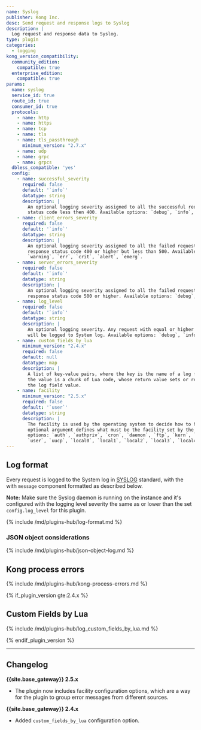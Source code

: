 ```yaml
---
name: Syslog
publisher: Kong Inc.
desc: Send request and response logs to Syslog
description: |
  Log request and response data to Syslog.
type: plugin
categories:
  - logging
kong_version_compatibility:
  community_edition:
    compatible: true
  enterprise_edition:
    compatible: true
params:
  name: syslog
  service_id: true
  route_id: true
  consumer_id: true
  protocols:
    - name: http
    - name: https
    - name: tcp
    - name: tls
    - name: tls_passthrough
      minimum_version: "2.7.x"
    - name: udp
    - name: grpc
    - name: grpcs
  dbless_compatible: 'yes'
  config:
    - name: successful_severity
      required: false
      default: '`info`'
      datatype: string
      description: |
        An optional logging severity assigned to all the successful requests with a response
        status code less then 400. Available options: `debug`, `info`, `notice`, `warning`, `err`, `crit`, `alert`, `emerg`.
    - name: client_errors_severity
      required: false
      default: '`info`'
      datatype: string
      description: |
        An optional logging severity assigned to all the failed requests with a
        response status code 400 or higher but less than 500. Available options: `debug`, `info`, `notice`,
        `warning`, `err`, `crit`, `alert`, `emerg`.
    - name: server_errors_severity
      required: false
      default: '`info`'
      datatype: string
      description: |
        An optional logging severity assigned to all the failed requests with a
        response status code 500 or higher. Available options: `debug`, `info`, `notice`, `warning`, `err`, `crit`, `alert`, `emerg`.
    - name: log_level
      required: false
      default: '`info`'
      datatype: string
      description: |
        An optional logging severity. Any request with equal or higher severity
        will be logged to System log. Available options: `debug`, `info`, `notice`, `warning`, `err`, `crit`, `alert`, `emerg`.
    - name: custom_fields_by_lua
      minimum_version: "2.4.x"
      required: false
      default: null
      datatype: map
      description: |
        A list of key-value pairs, where the key is the name of a log field and
        the value is a chunk of Lua code, whose return value sets or replaces
        the log field value.
    - name: facility
      minimum_version: "2.5.x"
      required: false
      default: '`user`'
      datatype: string
      description: |
        The facility is used by the operating system to decide how to handle each log message. This
        optional argument defines what must be the facility set by the plugin when logging. Available
        options: `auth`, `authpriv`, `cron`, `daemon`, `ftp`, `kern`, `lpr`, `mail`, `news`, `syslog`,
        `user`, `uucp`, `local0`, `local1`, `local2`, `local3`, `local4`, `local5`, `local6`, `local7`.
---
```


## Log format

Every request is logged to the System log in [SYSLOG](https://en.wikipedia.org/wiki/Syslog) standard, with the
with `message` component formatted as described below.

**Note:** Make sure the Syslog daemon is running on the instance and it's configured with the
logging level severity the same as or lower than the set `config.log_level` for this plugin.

{% include /md/plugins-hub/log-format.md %}

### JSON object considerations

{% include /md/plugins-hub/json-object-log.md %}

## Kong process errors

{% include /md/plugins-hub/kong-process-errors.md %}

{% if_plugin_version gte:2.4.x %}

## Custom Fields by Lua

{% include /md/plugins-hub/log_custom_fields_by_lua.md %}

{% endif_plugin_version %}

---
## Changelog

**{{site.base_gateway}} 2.5.x**
* The plugin now includes facility configuration options, which are a way for the plugin to group error messages from different sources.

**{{site.base_gateway}} 2.4.x**

* Added `custom_fields_by_lua` configuration option.
